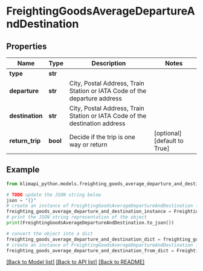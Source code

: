 # FreightingGoodsAverageDepartureAndDestination


## Properties

Name | Type | Description | Notes
------------ | ------------- | ------------- | -------------
**type** | **str** |  | 
**departure** | **str** | City, Postal Address, Train Station or IATA Code of the departure address | 
**destination** | **str** | City, Postal Address, Train Station or IATA Code of the destination address | 
**return_trip** | **bool** | Decide if the trip is one way or return | [optional] [default to True]

## Example

```python
from klimapi_python.models.freighting_goods_average_departure_and_destination import FreightingGoodsAverageDepartureAndDestination

# TODO update the JSON string below
json = "{}"
# create an instance of FreightingGoodsAverageDepartureAndDestination from a JSON string
freighting_goods_average_departure_and_destination_instance = FreightingGoodsAverageDepartureAndDestination.from_json(json)
# print the JSON string representation of the object
print(FreightingGoodsAverageDepartureAndDestination.to_json())

# convert the object into a dict
freighting_goods_average_departure_and_destination_dict = freighting_goods_average_departure_and_destination_instance.to_dict()
# create an instance of FreightingGoodsAverageDepartureAndDestination from a dict
freighting_goods_average_departure_and_destination_from_dict = FreightingGoodsAverageDepartureAndDestination.from_dict(freighting_goods_average_departure_and_destination_dict)
```
[[Back to Model list]](../README.md#documentation-for-models) [[Back to API list]](../README.md#documentation-for-api-endpoints) [[Back to README]](../README.md)


